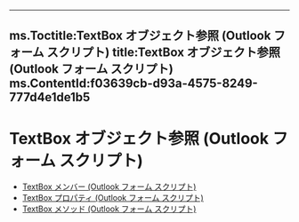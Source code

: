 

---
ms.Toctitle:TextBox オブジェクト参照 (Outlook フォーム スクリプト)
title:TextBox オブジェクト参照 (Outlook フォーム スクリプト)
ms.ContentId:f03639cb-d93a-4575-8249-777d4e1de1b5
---
# TextBox オブジェクト参照 (Outlook フォーム スクリプト)


- [TextBox メンバー (Outlook フォーム スクリプト)](701d7f75-55f9-4111-99bb-9f7d8fb981e1.md)
- [TextBox プロパティ (Outlook フォーム スクリプト)](90e18b6b-da77-4b0a-ae2e-2b44ebf1705f.md)
- [TextBox メソッド (Outlook フォーム スクリプト)](41eda71d-84b7-48b1-8b47-0f79ac147787.md)



